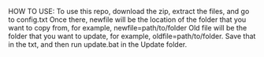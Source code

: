 HOW TO USE:
To use this repo, download the zip, extract the files, and go to config.txt
Once there, newfile will be the location of the folder that you want to copy from, for example, newfile=path/to/folder
Old file will be the folder that you want to update, for example, oldfile=path/to/folder.
Save that in the txt, and then run update.bat in the Update folder.
